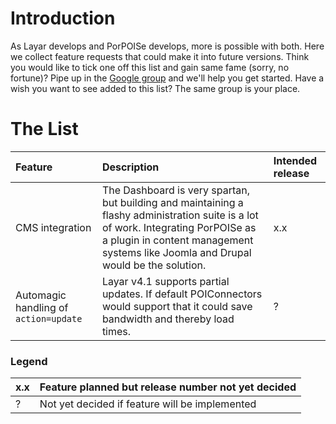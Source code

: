 # Introduction #

As Layar develops and PorPOISe develops, more is possible with both. Here we collect feature requests that could make it into future versions. Think you would like to tick one off this list and gain same fame (sorry, no fortune)? Pipe up in the [Google group](http://groups.google.com/group/porpoise) and we'll help you get started. Have a wish you want to see added to this list? The same group is your place.

# The List #

|**Feature**|**Description**|**Intended release**|
|:----------|:--------------|:-------------------|
|CMS integration|The Dashboard is very spartan, but building and maintaining a flashy administration suite is a lot of work. Integrating PorPOISe as a plugin in content management systems like Joomla and Drupal would be the solution.|x.x|
|Automagic handling of `action=update`|Layar v4.1 supports partial updates. If default POIConnectors would support that it could save bandwidth and thereby load times.|? |

### Legend ###

|x.x|Feature planned but release number not yet decided|
|:--|:-------------------------------------------------|
|? |Not yet decided if feature will be implemented|